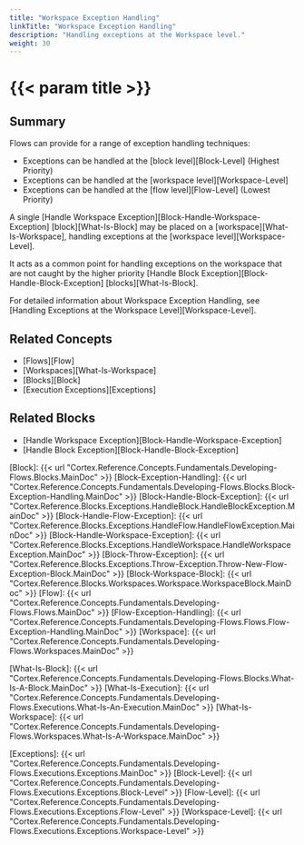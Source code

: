 ```yaml
---
title: "Workspace Exception Handling"
linkTitle: "Workspace Exception Handling"
description: "Handling exceptions at the Workspace level."
weight: 30
---
```


# {{< param title >}}

## Summary

Flows can provide for a range of exception handling techniques:

* Exceptions can be handled at the [block level][Block-Level] (Highest Priority)
* Exceptions can be handled at the [workspace level][Workspace-Level]
* Exceptions can be handled at the [flow level][Flow-Level] (Lowest Priority)

A single [Handle Workspace Exception][Block-Handle-Workspace-Exception] [block][What-Is-Block] may be placed on a [workspace][What-Is-Workspace], handling exceptions at the [workspace level][Workspace-Level].

It acts as a common point for handling exceptions on the workspace that are not caught by the higher priority [Handle Block Exception][Block-Handle-Block-Exception] [blocks][What-Is-Block].

For detailed information about Workspace Exception Handling, see [Handling Exceptions at the Workspace Level][Workspace-Level].

## Related Concepts

* [Flows][Flow]
* [Workspaces][What-Is-Workspace]
* [Blocks][Block]
* [Execution Exceptions][Exceptions]

## Related Blocks

* [Handle Workspace Exception][Block-Handle-Workspace-Exception]
* [Handle Block Exception][Block-Handle-Block-Exception]

[Block]: {{< url "Cortex.Reference.Concepts.Fundamentals.Developing-Flows.Blocks.MainDoc" >}}
[Block-Exception-Handling]: {{< url "Cortex.Reference.Concepts.Fundamentals.Developing-Flows.Blocks.Block-Exception-Handling.MainDoc" >}}
[Block-Handle-Block-Exception]: {{< url "Cortex.Reference.Blocks.Exceptions.HandleBlock.HandleBlockException.MainDoc" >}}
[Block-Handle-Flow-Exception]: {{< url "Cortex.Reference.Blocks.Exceptions.HandleFlow.HandleFlowException.MainDoc" >}}
[Block-Handle-Workspace-Exception]: {{< url "Cortex.Reference.Blocks.Exceptions.HandleWorkspace.HandleWorkspaceException.MainDoc" >}}
[Block-Throw-Exception]: {{< url "Cortex.Reference.Blocks.Exceptions.Throw-Exception.Throw-New-Flow-Exception-Block.MainDoc" >}}
[Block-Workspace-Block]: {{< url "Cortex.Reference.Blocks.Workspaces.Workspace.WorkspaceBlock.MainDoc" >}}
[Flow]: {{< url "Cortex.Reference.Concepts.Fundamentals.Developing-Flows.Flows.MainDoc" >}}
[Flow-Exception-Handling]: {{< url "Cortex.Reference.Concepts.Fundamentals.Developing-Flows.Flows.Flow-Exception-Handling.MainDoc" >}}
[Workspace]: {{< url "Cortex.Reference.Concepts.Fundamentals.Developing-Flows.Workspaces.MainDoc" >}}

[What-Is-Block]: {{< url "Cortex.Reference.Concepts.Fundamentals.Developing-Flows.Blocks.What-Is-A-Block.MainDoc" >}}
[What-Is-Execution]: {{< url "Cortex.Reference.Concepts.Fundamentals.Developing-Flows.Executions.What-Is-An-Execution.MainDoc" >}}
[What-Is-Workspace]: {{< url "Cortex.Reference.Concepts.Fundamentals.Developing-Flows.Workspaces.What-Is-A-Workspace.MainDoc" >}}

[Exceptions]: {{< url "Cortex.Reference.Concepts.Fundamentals.Developing-Flows.Executions.Exceptions.MainDoc" >}}
[Block-Level]: {{< url "Cortex.Reference.Concepts.Fundamentals.Developing-Flows.Executions.Exceptions.Block-Level" >}}
[Flow-Level]: {{< url "Cortex.Reference.Concepts.Fundamentals.Developing-Flows.Executions.Exceptions.Flow-Level" >}}
[Workspace-Level]: {{< url "Cortex.Reference.Concepts.Fundamentals.Developing-Flows.Executions.Exceptions.Workspace-Level" >}}

